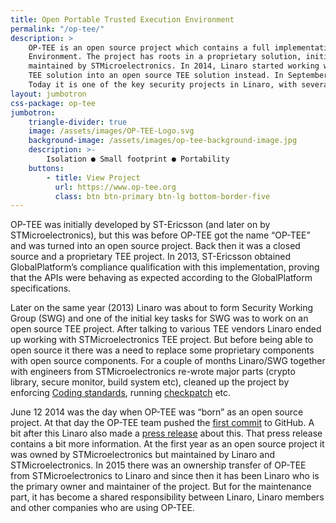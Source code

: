 ```yaml
---
title: Open Portable Trusted Execution Environment
permalink: "/op-tee/"
description: >
    OP-TEE is an open source project which contains a full implementation to make up a complete Trusted Execution
    Environment. The project has roots in a proprietary solution, initially created by ST-Ericsson and then owned and
    maintained by STMicroelectronics. In 2014, Linaro started working with STMicroelectronics to transform the proprietary
    TEE solution into an open source TEE solution instead. In September 2015, the ownership was transferred to Linaro.
    Today it is one of the key security projects in Linaro, with several of Linaro’s members supporting and using it.
layout: jumbotron
css-package: op-tee
jumbotron:
    triangle-divider: true
    image: /assets/images/OP-TEE-Logo.svg
    background-image: /assets/images/op-tee-background-image.jpg
    description: >-
        Isolation ● Small footprint ● Portability
    buttons:
        - title: View Project
          url: https://www.op-tee.org
          class: btn btn-primary btn-lg bottom-border-five
---
```

<div class="row content" id="content-container">
<div class="container text-center" id="homepage-text" markdown="1">
OP-TEE was initially developed by ST-Ericsson (and later on by STMicroelectronics), but this was before OP-TEE got the
name “OP-TEE” and was turned into an open source project. Back then it was a closed source and a proprietary TEE
project. In 2013, ST-Ericsson obtained GlobalPlatform’s compliance qualification with this implementation, proving that
the APIs were behaving as expected according to the GlobalPlatform specifications.

Later on the same year (2013) Linaro was about to form Security Working Group (SWG) and one of the initial key tasks for
SWG was to work on an open source TEE project. After talking to various TEE vendors Linaro ended up working with
STMicroelectronics TEE project. But before being able to open source it there was a need to replace some proprietary
components with open source components. For a couple of months Linaro/SWG together with engineers from
STMicroelectronics re-wrote major parts (crypto library, secure monitor, build system etc), cleaned up the project by
enforcing [Coding standards](https://optee.readthedocs.io/en/latest/general/coding_standards.html?highlight=coding-standards),
running [checkpatch](http://git.kernel.org/cgit/linux/kernel/git/torvalds/linux.git/tree/scripts/checkpatch.pl) etc.

June 12 2014 was the day when OP-TEE was “born” as an open source project. At that day the OP-TEE team pushed the [first
commit](https://github.com/OP-TEE/optee_os/commit/b01047730e77127c23a36591643eeb8bb0487d68) to GitHub. A bit after this
Linaro also made a [press release](https://www.linaro.org/blog/op-tee-open-source-security-mass-market/) about this.
That press release contains a bit more information. At the first year as an open source project it was owned by
STMicroelectronics but maintained by Linaro and STMicroelectronics. In 2015 there was an ownership transfer of OP-TEE
from STMicroelectronics to Linaro and since then it has been Linaro who is the primary owner and maintainer of the
project. But for the maintenance part, it has become a shared responsibility between Linaro, Linaro members and other
companies who are using OP-TEE.
</div>
</div>
